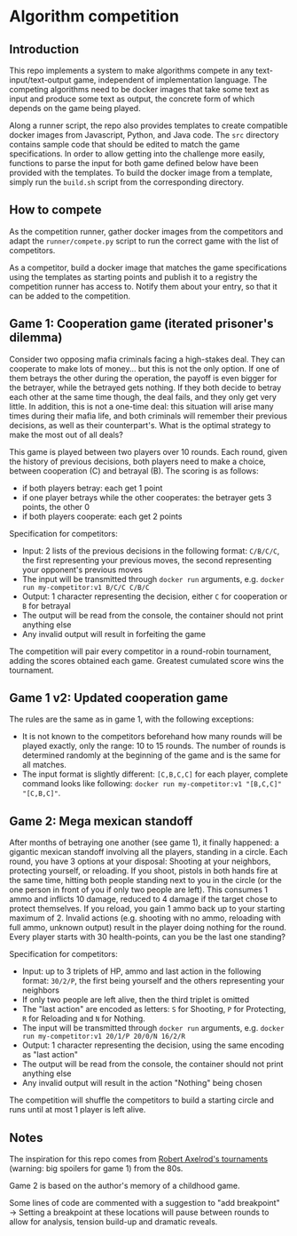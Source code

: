 # Algorithm competition

## Introduction

This repo implements a system to make algorithms compete in any text-input/text-output game, independent of implementation language. The competing algorithms need to be docker images that take some text as input and produce some text as output, the concrete form of which depends on the game being played.

Along a runner script, the repo also provides templates to create compatible docker images from Javascript, Python, and Java code. The `src` directory contains sample code that should be edited to match the game specifications. In order to allow getting into the challenge more easily, functions to parse the input for both game defined below have been provided with the templates. To build the docker image from a template, simply run the `build.sh` script from the corresponding directory.

## How to compete

As the competition runner, gather docker images from the competitors and adapt the `runner/compete.py` script to run the correct game with the list of competitors.

As a competitor, build a docker image that matches the game specifications using the templates as starting points and publish it to a registry the competition runner has access to. Notify them about your entry, so that it can be added to the competition.

## Game 1: Cooperation game (iterated prisoner's dilemma)

Consider two opposing mafia criminals facing a high-stakes deal. They can cooperate to make lots of money... but this is not the only option. If one of them betrays the other during the operation, the payoff is even bigger for the betrayer, while the betrayed gets nothing. If they both decide to betray each other at the same time though, the deal fails, and they only get very little. In addition, this is not a one-time deal: this situation will arise many times during their mafia life, and both criminals will remember their previous decisions, as well as their counterpart's. What is the optimal strategy to make the most out of all deals?

This game is played between two players over 10 rounds. Each round, given the history of previous decisions, both players need to make a choice, between cooperation (C) and betrayal (B). The scoring is as follows:
* if both players betray: each get 1 point
* if one player betrays while the other cooperates: the betrayer gets 3 points, the other 0
* if both players cooperate: each get 2 points

Specification for competitors:
* Input: 2 lists of the previous decisions in the following format: `C/B/C/C`, the first representing your previous moves, the second representing your opponent's previous moves
* The input will be transmitted through `docker run` arguments, e.g. `docker run my-competitor:v1 B/C/C C/B/C`
* Output: 1 character representing the decision, either `C` for cooperation or `B` for betrayal
* The output will be read from the console, the container should not print anything else
* Any invalid output will result in forfeiting the game

The competition will pair every competitor in a round-robin tournament, adding the scores obtained each game. Greatest cumulated score wins the tournament.

## Game 1 v2: Updated cooperation game

The rules are the same as in game 1, with the following exceptions:
* It is not known to the competitors beforehand how many rounds will be played exactly, only the range: 10 to 15 rounds. The number of rounds is determined randomly at the beginning of the game and is the same for all matches.
* The input format is slightly different: `[C,B,C,C]` for each player, complete command looks like following: `docker run my-competitor:v1 "[B,C,C]" "[C,B,C]"`.

## Game 2: Mega mexican standoff

After months of betraying one another (see game 1), it finally happened: a gigantic mexican standoff involving all the players, standing in a circle. Each round, you have 3 options at your disposal: Shooting at your neighbors, protecting yourself, or reloading. If you shoot, pistols in both hands fire at the same time, hitting both people standing next to you in the circle (or the one person in front of you if only two people are left). This consumes 1 ammo and inflicts 10 damage, reduced to 4 damage if the target chose to protect themselves. If you reload, you gain 1 ammo back up to your starting maximum of 2. Invalid actions (e.g. shooting with no ammo, reloading with full ammo, unknown output) result in the player doing nothing for the round. Every player starts with 30 health-points, can you be the last one standing?

Specification for competitors:
* Input: up to 3 triplets of HP, ammo and last action in the following format: `30/2/P`, the first being yourself and the others representing your neighbors
* If only two people are left alive, then the third triplet is omitted
* The "last action" are encoded as letters: `S` for Shooting, `P` for Protecting, `R` for Reloading and `N` for Nothing.
* The input will be transmitted through `docker run` arguments, e.g. `docker run my-competitor:v1 20/1/P 20/0/N 16/2/R`
* Output: 1 character representing the decision, using the same encoding as "last action"
* The output will be read from the console, the container should not print anything else
* Any invalid output will result in the action "Nothing" being chosen

The competition will shuffle the competitors to build a starting circle and runs until at most 1 player is left alive.

## Notes

The inspiration for this repo comes from [Robert Axelrod's tournaments](https://www.wikiwand.com/en/articles/The_Evolution_of_Cooperation#Background:_Axelrod's_tournaments) (warning: big spoilers for game 1) from the 80s.

Game 2 is based on the author's memory of a childhood game.

Some lines of code are commented with a suggestion to "add breakpoint" → Setting a breakpoint at these locations will pause between rounds to allow for analysis, tension build-up and dramatic reveals.

